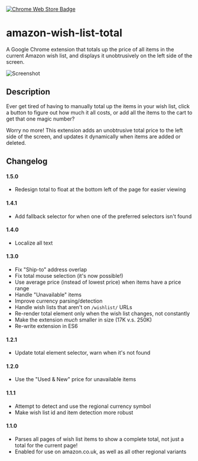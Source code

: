 [![Chrome Web Store Badge](https://raw.githubusercontent.com/jasontbradshaw/amazon-wish-list-total/master/screenshots/badge.png)](https://chrome.google.com/webstore/detail/amazon-wish-list-total/boekbkconiendicldakeboooeilaldmh)

amazon-wish-list-total
=====================

A Google Chrome extension that totals up the price of all items in the current
Amazon wish list, and displays it unobtrusively on the left side of the screen.

![Screenshot](https://raw.githubusercontent.com/jasontbradshaw/amazon-wish-list-total/master/screenshots/screenshot.png)

Description
----
Ever get tired of having to manually total up the items in your wish list, click
a button to figure out how much it all costs, or add all the items to the cart
to get that one magic number?

Worry no more! This extension adds an unobtrusive total price to the left side of
the screen, and updates it dynamically when items are added or deleted.

Changelog
----
#### 1.5.0
* Redesign total to float at the bottom left of the page for easier viewing

#### 1.4.1
* Add fallback selector for when one of the preferred selectors isn't found

#### 1.4.0
* Localize all text

#### 1.3.0
* Fix "Ship-to" address overlap
* Fix total mouse selection (it's now possible!)
* Use average price (instead of lowest price) when items have a price range
* Handle "Unavailable" items
* Improve currency parsing/detection
* Handle wish lists that aren't on `/wishlist/` URLs
* Re-render total element only when the wish list changes, not constantly
* Make the extension _much_ smaller in size (17K v.s. 250K)
* Re-write extension in ES6

#### 1.2.1
* Update total element selector, warn when it's not found

#### 1.2.0
* Use the "Used & New" price for unavailable items

#### 1.1.1
* Attempt to detect and use the regional currency symbol
* Make wish list id and item detection more robust

#### 1.1.0
* Parses all pages of wish list items to show a complete total, not just a total
  for the current page!
* Enabled for use on amazon.co.uk, as well as all other regional variants
